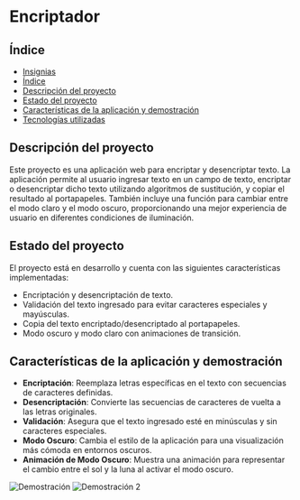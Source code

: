 # Encriptador

## Índice

* [Insignias](#insignias)
* [Índice](#índice)
* [Descripción del proyecto](#descripción-del-proyecto)
* [Estado del proyecto](#estado-del-proyecto)
* [Características de la aplicación y demostración](#características-de-la-aplicación-y-demostración)
* [Tecnologías utilizadas](#tecnologías-utilizadas)
  
## Descripción del proyecto

Este proyecto es una aplicación web para encriptar y desencriptar texto. La aplicación permite al usuario ingresar texto en un campo de texto, encriptar o desencriptar dicho texto utilizando algoritmos de sustitución, y copiar el resultado al portapapeles. También incluye una función para cambiar entre el modo claro y el modo oscuro, proporcionando una mejor experiencia de usuario en diferentes condiciones de iluminación.

## Estado del proyecto

El proyecto está en desarrollo y cuenta con las siguientes características implementadas:
- Encriptación y desencriptación de texto.
- Validación del texto ingresado para evitar caracteres especiales y mayúsculas.
- Copia del texto encriptado/desencriptado al portapapeles.
- Modo oscuro y modo claro con animaciones de transición.

## Características de la aplicación y demostración

- **Encriptación**: Reemplaza letras específicas en el texto con secuencias de caracteres definidas.
- **Desencriptación**: Convierte las secuencias de caracteres de vuelta a las letras originales.
- **Validación**: Asegura que el texto ingresado esté en minúsculas y sin caracteres especiales.
- **Modo Oscuro**: Cambia el estilo de la aplicación para una visualización más cómoda en entornos oscuros.
- **Animación de Modo Oscuro**: Muestra una animación para representar el cambio entre el sol y la luna al activar el modo oscuro.

![Demostración](![Daymode](https://github.com/user-attachments/assets/a56a0cac-c75d-4d4e-b4f9-dabc025ef7c9))
![Demostración 2](![darkmode](https://github.com/user-attachments/assets/138d22ce-bb2e-4aa1-8d63-7157b9af5522))
